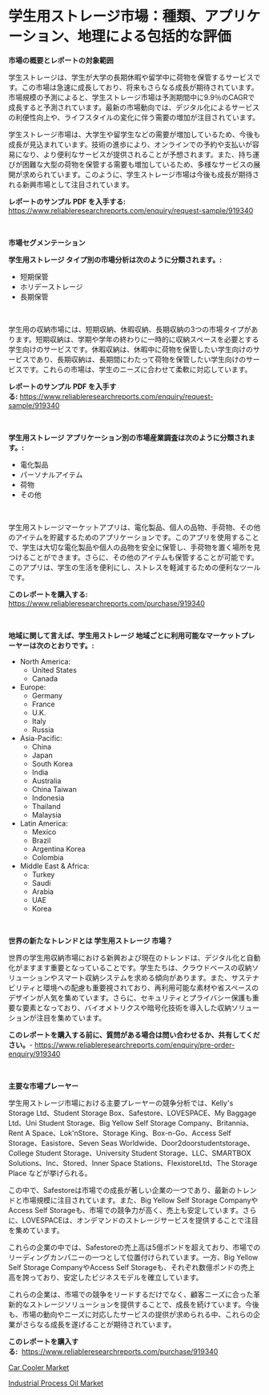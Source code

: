 <p><h1>学生用ストレージ市場：種類、アプリケーション、地理による包括的な評価</h1></p><p><strong>市場の概要とレポートの対象範囲</strong></p>
<p><p>学生ストレージは、学生が大学の長期休暇や留学中に荷物を保管するサービスです。この市場は急速に成長しており、将来もさらなる成長が期待されています。市場規模の予測によると、学生ストレージ市場は予測期間中に9.9％のCAGRで成長すると予測されています。最新の市場動向では、デジタル化によるサービスの利便性向上や、ライフスタイルの変化に伴う需要の増加が注目されています。</p><p>学生ストレージ市場は、大学生や留学生などの需要が増加しているため、今後も成長が見込まれています。技術の進歩により、オンラインでの予約や支払いが容易になり、より便利なサービスが提供されることが予想されます。また、持ち運びが困難な大型の荷物を保管する需要も増加しているため、多様なサービスの展開が求められています。このように、学生ストレージ市場は今後も成長が期待される新興市場として注目されています。</p></p>
<p><strong>レポートのサンプル PDF を入手する:</strong> <a href="https://www.reliableresearchreports.com/enquiry/request-sample/919340">https://www.reliableresearchreports.com/enquiry/request-sample/919340</a></p>
<p>&nbsp;</p>
<p><strong>市場セグメンテーション</strong></p>
<p><strong>学生用ストレージ タイプ別の市場分析は次のように分類されます。:</strong></p>
<p><ul><li>短期保管</li><li>ホリデーストレージ</li><li>長期保管</li></ul></p>
<p>&nbsp;</p>
<p><p>学生用の収納市場には、短期収納、休暇収納、長期収納の3つの市場タイプがあります。短期収納は、学期や学年の終わりに一時的に収納スペースを必要とする学生向けのサービスです。休暇収納は、休暇中に荷物を保管したい学生向けのサービスであり、長期収納は、長期間にわたって荷物を保管したい学生向けのサービスです。これらの市場は、学生のニーズに合わせて柔軟に対応しています。</p></p>
<p><strong>レポートのサンプル PDF を入手する:</strong>&nbsp;<a href="https://www.reliableresearchreports.com/enquiry/request-sample/919340">https://www.reliableresearchreports.com/enquiry/request-sample/919340</a></p>
<p>&nbsp;</p>
<p><strong> 学生用ストレージ アプリケーション別の市場産業調査は次のように分類されます。:</strong></p>
<p><ul><li>電化製品</li><li>パーソナルアイテム</li><li>荷物</li><li>その他</li></ul></p>
<p>&nbsp;</p>
<p><p>学生用ストレージマーケットアプリは、電化製品、個人の品物、手荷物、その他のアイテムを貯蔵するためのアプリケーションです。このアプリを使用することで、学生は大切な電化製品や個人の品物を安全に保管し、手荷物を置く場所を見つけることができます。さらに、その他のアイテムも保管することが可能です。このアプリは、学生の生活を便利にし、ストレスを軽減するための便利なツールです。</p></p>
<p><strong>このレポートを購入する:</strong>&nbsp; <a href="https://www.reliableresearchreports.com/purchase/919340">https://www.reliableresearchreports.com/purchase/919340</a></p>
<p>&nbsp;</p>
<p><strong>地域に関して言えば、学生用ストレージ 地域ごとに利用可能なマーケットプレーヤーは次のとおりです。:</strong></p>
<p><ul>
    <li>
        North America:
        <ul>
            <li>United States</li>
            <li>Canada</li>
        </ul>
    </li>
    <li>
        Europe:
        <ul>
            <li>Germany</li>
            <li>France</li>
            <li>U.K.</li>
            <li>Italy</li>
            <li>Russia</li>
        </ul>
    </li>
    <li>
        Asia-Pacific:
        <ul>
            <li>China</li>
            <li>Japan</li>
            <li>South Korea</li>
            <li>India</li>
            <li>Australia</li>
            <li>China Taiwan</li>
            <li>Indonesia</li>
            <li>Thailand</li>
            <li>Malaysia</li>
        </ul>
    </li>
    <li>
        Latin America:
        <ul>
            <li>Mexico</li>
            <li>Brazil</li>
            <li>Argentina Korea</li>
            <li>Colombia</li>
        </ul>
    </li>
    <li>
        Middle East & Africa:
        <ul>
            <li>Turkey</li>
            <li>Saudi</li>
            <li>Arabia</li>
            <li>UAE</li>
            <li>Korea</li>
        </ul>
    </li>
    </ul></p>
<p>&nbsp;</p>
<p><strong>世界の新たなトレンドとは 学生用ストレージ 市場？</strong></p>
<p><p>世界の学生用収納市場における新興および現在のトレンドは、デジタル化と自動化がますます重要となっていることです。学生たちは、クラウドベースの収納ソリューションやスマート収納システムを求める傾向があります。また、サステナビリティと環境への配慮も重要視されており、再利用可能な素材や省スペースのデザインが人気を集めています。さらに、セキュリティとプライバシー保護も重要な要素となっており、バイオメトリクスや暗号化技術を導入した収納ソリューションが注目を集めています。</p></p>
<p><strong>このレポートを購入する前に、質問がある場合は問い合わせるか、共有してください。</strong>- <a href="https://www.reliableresearchreports.com/enquiry/pre-order-enquiry/919340">https://www.reliableresearchreports.com/enquiry/pre-order-enquiry/919340</a></p>
<p>&nbsp;</p>
<p><strong>主要な市場プレーヤー</strong></p>
<p><p>学生用ストレージ市場における主要プレーヤーの競争分析では、Kelly's Storage Ltd、Student Storage Box、Safestore、LOVESPACE、My Baggage Ltd、Uni Student Storage、Big Yellow Self Storage Company、Britannia、Rent A Space、Lok'nStore、Storage King、Box-n-Go、Access Self Storage、Easistore、Seven Seas Worldwide、Door2doorstudentstorage、College Student Storage、University Student Storage、LLC、SMARTBOX Solutions、Inc、Stored、Inner Space Stations、FlexistoreLtd、The Storage Place などが挙げられる。</p><p>この中で、Safestoreは市場での成長が著しい企業の一つであり、最新のトレンドと市場規模に注目されています。また、Big Yellow Self Storage CompanyやAccess Self Storageも、市場での競争力が高く、売上も安定しています。さらに、LOVESPACEは、オンデマンドのストレージサービスを提供することで注目を集めています。</p><p>これらの企業の中では、Safestoreの売上高は5億ポンドを超えており、市場でのリーディングカンパニーの一つとして位置付けられています。一方、Big Yellow Self Storage CompanyやAccess Self Storageも、それぞれ数億ポンドの売上高を誇っており、安定したビジネスモデルを確立しています。</p><p>これらの企業は、市場での競争をリードするだけでなく、顧客ニーズに合った革新的なストレージソリューションを提供することで、成長を続けています。今後も、市場の動向やニーズに対応したサービスの提供が求められる中、これらの企業がさらなる成長を遂げることが期待されています。</p></p>
<p><strong>このレポートを購入する:</strong>&nbsp;&nbsp;<a href="https://www.reliableresearchreports.com/purchase/919340">https://www.reliableresearchreports.com/purchase/919340</a></p>
<p><p><a href="https://github.com/changoleonlaverguenzanoexiste/Market-Research-Report-List-2/blob/main/car-cooler-market.md">Car Cooler Market</a></p><p><a href="https://github.com/tamvrosiya/Market-Research-Report-List-3/blob/main/industrial-process-oil-market.md">Industrial Process Oil Market</a></p></p>